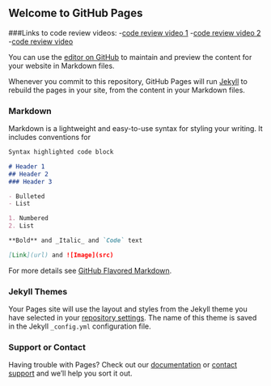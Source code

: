 ## Welcome to GitHub Pages
###Links to code review videos:
-[code review video 1](https://github.com/maes702/maes702.github.io/blob/master/Informal%20Code%20Review%201of3.zip)
-[code review video 2](https://github.com/maes702/maes702.github.io/blob/master/Informal%20Code%20Review%202of3.zip)
-[code review video ](https://github.com/maes702/maes702.github.io/blob/master/Informal%20Code%20Review%203of3.zip)


You can use the [editor on GitHub](https://github.com/maes702/maes702.github.io/edit/master/index.md) to maintain and preview the content for your website in Markdown files.

Whenever you commit to this repository, GitHub Pages will run [Jekyll](https://jekyllrb.com/) to rebuild the pages in your site, from the content in your Markdown files.

### Markdown

Markdown is a lightweight and easy-to-use syntax for styling your writing. It includes conventions for

```markdown
Syntax highlighted code block

# Header 1
## Header 2
### Header 3

- Bulleted
- List

1. Numbered
2. List

**Bold** and _Italic_ and `Code` text

[Link](url) and ![Image](src)
```

For more details see [GitHub Flavored Markdown](https://guides.github.com/features/mastering-markdown/).

### Jekyll Themes

Your Pages site will use the layout and styles from the Jekyll theme you have selected in your [repository settings](https://github.com/maes702/maes702.github.io/settings). The name of this theme is saved in the Jekyll `_config.yml` configuration file.

### Support or Contact

Having trouble with Pages? Check out our [documentation](https://help.github.com/categories/github-pages-basics/) or [contact support](https://github.com/contact) and we’ll help you sort it out.
